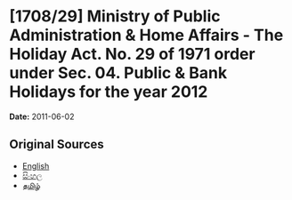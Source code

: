 # [1708/29] Ministry of Public Administration & Home Affairs - The Holiday Act. No. 29 of 1971 order under Sec. 04. Public & Bank Holidays for the year 2012

**Date:** 2011-06-02

## Original Sources

- [English](https://documents.gov.lk/view/extra-gazettes/2011/6/1708-29_E.pdf)
- [සිංහල](https://documents.gov.lk/view/extra-gazettes/2011/6/1708-29_S.pdf)
- [தமிழ்](https://documents.gov.lk/view/extra-gazettes/2011/6/1708-29_T.pdf)
